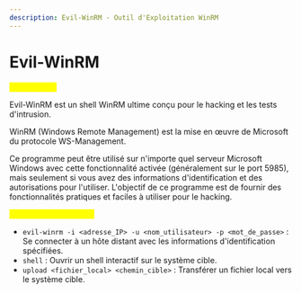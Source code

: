 ```yaml
---
description: Evil-WinRM - Outil d'Exploitation WinRM
---
```


# Evil-WinRM

<mark style="color:yellow;">Description :</mark>&#x20;

Evil-WinRM est un shell WinRM ultime conçu pour le hacking et les tests d'intrusion.

WinRM (Windows Remote Management) est la mise en œuvre de Microsoft du protocole WS-Management.

Ce programme peut être utilisé sur n'importe quel serveur Microsoft Windows avec cette fonctionnalité activée (généralement sur le port 5985), mais seulement si vous avez des informations d'identification et des autorisations pour l'utiliser. L'objectif de ce programme est de fournir des fonctionnalités pratiques et faciles à utiliser pour le hacking.&#x20;

<mark style="color:yellow;">Exemples d'utilisation :</mark>

* `evil-winrm -i <adresse_IP> -u <nom_utilisateur> -p <mot_de_passe>` : Se connecter à un hôte distant avec les informations d'identification spécifiées.
* `shell` : Ouvrir un shell interactif sur le système cible.
* `upload <fichier_local> <chemin_cible>` : Transférer un fichier local vers le système cible.
